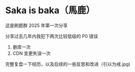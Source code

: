 # Saka is baka（馬鹿）

这是刷题群 2025 年第一次分享

分享过去几年内我犯下两次比较低级的 P0 错误

1. 删库一次
2. CDN 变更失误一次

完整复盘一下经历，以及后续的一些反思和改进（引以为戒.jpg)